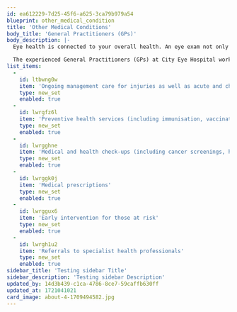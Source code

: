 ```yaml
---
id: ea612229-7d25-45f6-a625-3ca79b979a54
blueprint: other_medical_condition
title: 'Other Medical Conditions'
body_title: 'General Practitioners (GPs)'
body_description: |-
  Eye health is connected to your overall health. An eye exam not only shows the status of your vision health but can also reveal the onset of serious health conditions, such as diabetes, heart disease, high cholesterol and high blood pressure.

  The experienced General Practitioners (GPs) at City Eye Hospital work together with our eye specialists to provide our patients and their families access to friendly, convenient and affordable primary and continuing medical care. Our GPs ensure we at City Eye Hospital can provide comprehensive holistic medical care for the whole family.
list_items:
  -
    id: ltbwng0w
    item: 'Ongoing management care for injuries as well as acute and chronic conditions'
    type: new_set
    enabled: true
  -
    id: lwrgfz6l
    item: 'Preventive health services (including immunisation, vaccinations, and health and nutrition support)'
    type: new_set
    enabled: true
  -
    id: lwrgghne
    item: 'Medical and health check-ups (including cancer screenings, heart disease, blood pressure and blood sugar tests)'
    type: new_set
    enabled: true
  -
    id: lwrggk0j
    item: 'Medical prescriptions'
    type: new_set
    enabled: true
  -
    id: lwrggux6
    item: 'Early intervention for those at risk'
    type: new_set
    enabled: true
  -
    id: lwrgh1u2
    item: 'Referrals to specialist health professionals'
    type: new_set
    enabled: true
sidebar_title: 'Testing sidebar Title'
sidebar_description: 'Testing sidebar Description'
updated_by: 14d3b439-c1ca-4786-8ce7-59caffb630ff
updated_at: 1721041021
card_image: about-4-1709494582.jpg
---
```

